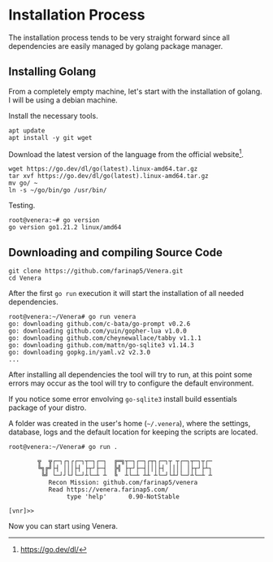 # Installation Process

The installation process tends to be very straight forward since all dependencies are easily managed by golang package manager.

## Installing Golang

From a completely empty machine, let's start with the installation of golang. I will be using a debian machine.

Install the necessary tools.

```
apt update
apt install -y git wget
```

Download the latest version of the language from the official website[^1].

```
wget https://go.dev/dl/go(latest).linux-amd64.tar.gz
tar xvf https://go.dev/dl/go(latest).linux-amd64.tar.gz
mv go/ ~
ln -s ~/go/bin/go /usr/bin/
```

Testing.

```
root@venera:~# go version
go version go1.21.2 linux/amd64
```

## Downloading and compiling Source Code

```
git clone https://github.com/farinap5/Venera.git
cd Venera
```

After the first `go run` execution it will start the installation of all needed dependencies.

```
root@venera:~/Venera# go run venera
go: downloading github.com/c-bata/go-prompt v0.2.6
go: downloading github.com/yuin/gopher-lua v1.0.0
go: downloading github.com/cheynewallace/tabby v1.1.1
go: downloading github.com/mattn/go-sqlite3 v1.14.3
go: downloading gopkg.in/yaml.v2 v2.3.0
...
```

After installing all dependencies the tool will try to run, at this point some errors may occur as the tool will try to configure the default environment.

If you notice some error envolving `go-sqlite3` install build essentials package of your distro.

A folder was created in the user's home (`~/.venera`), where the settings, database, logs and the default location for keeping the scripts are located.

```
root@venera:~/Venera# go run .

        ╦  ╦┌─┐┌┐┌┌─┐┬─┐┌─┐  ╔═╗┬─┐┌─┐┌┬┐┌─┐┬ ┬┌─┐┬─┐┬┌─
        ╚╗╔╝├┤ │││├┤ ├┬┘├─┤  ╠╣ ├┬┘├─┤│││├┤ ││││ │├┬┘├┴┐
         ╚╝ └─┘┘└┘└─┘┴└─┴ ┴  ╚  ┴└─┴ ┴┴ ┴└─┘└┴┘└─┘┴└─┴ ┴
           Recon Mission: github.com/farinap5/venera
           Read https://venera.farinap5.com/
                type 'help'      0.90-NotStable

[vnr]>>
```

Now you can start using Venera.

[^1]: https://go.dev/dl/